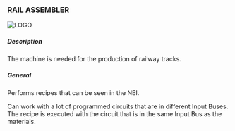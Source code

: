 ### RAIL ASSEMBLER

![LOGO](https://raw.githubusercontent.com/GT-IMPACT/impact-front/main/public/media/gregtech/RailAssembler.png)

##### Description

The machine is needed for the production of railway tracks.

##### General

Performs recipes that can be seen in the NEI.

Can work with a lot of programmed circuits that are in different Input Buses. The recipe is executed with the circuit that is in the same Input Bus as the materials.
